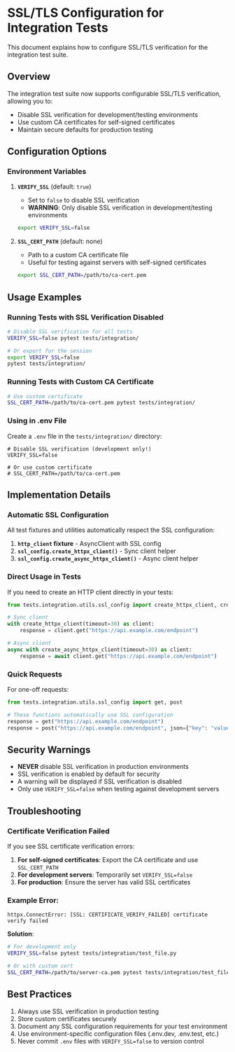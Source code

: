 # SSL/TLS Configuration for Integration Tests

This document explains how to configure SSL/TLS verification for the integration test suite.

## Overview

The integration test suite now supports configurable SSL/TLS verification, allowing you to:
- Disable SSL verification for development/testing environments
- Use custom CA certificates for self-signed certificates
- Maintain secure defaults for production testing

## Configuration Options

### Environment Variables

1. **`VERIFY_SSL`** (default: `true`)
   - Set to `false` to disable SSL verification
   - **WARNING**: Only disable SSL verification in development/testing environments

   ```bash
   export VERIFY_SSL=false
   ```

2. **`SSL_CERT_PATH`** (default: none)
   - Path to a custom CA certificate file
   - Useful for testing against servers with self-signed certificates
   
   ```bash
   export SSL_CERT_PATH=/path/to/ca-cert.pem
   ```

## Usage Examples

### Running Tests with SSL Verification Disabled

```bash
# Disable SSL verification for all tests
VERIFY_SSL=false pytest tests/integration/

# Or export for the session
export VERIFY_SSL=false
pytest tests/integration/
```

### Running Tests with Custom CA Certificate

```bash
# Use custom certificate
SSL_CERT_PATH=/path/to/ca-cert.pem pytest tests/integration/
```

### Using in .env File

Create a `.env` file in the `tests/integration/` directory:

```env
# Disable SSL verification (development only!)
VERIFY_SSL=false

# Or use custom certificate
# SSL_CERT_PATH=/path/to/ca-cert.pem
```

## Implementation Details

### Automatic SSL Configuration

All test fixtures and utilities automatically respect the SSL configuration:

1. **`http_client` fixture** - AsyncClient with SSL config
2. **`ssl_config.create_httpx_client()`** - Sync client helper
3. **`ssl_config.create_async_httpx_client()`** - Async client helper

### Direct Usage in Tests

If you need to create an HTTP client directly in your tests:

```python
from tests.integration.utils.ssl_config import create_httpx_client, create_async_httpx_client

# Sync client
with create_httpx_client(timeout=30) as client:
    response = client.get("https://api.example.com/endpoint")

# Async client
async with create_async_httpx_client(timeout=30) as client:
    response = await client.get("https://api.example.com/endpoint")
```

### Quick Requests

For one-off requests:

```python
from tests.integration.utils.ssl_config import get, post

# These functions automatically use SSL configuration
response = get("https://api.example.com/endpoint")
response = post("https://api.example.com/endpoint", json={"key": "value"})
```

## Security Warnings

- **NEVER** disable SSL verification in production environments
- SSL verification is enabled by default for security
- A warning will be displayed if SSL verification is disabled
- Only use `VERIFY_SSL=false` when testing against development servers

## Troubleshooting

### Certificate Verification Failed

If you see SSL certificate verification errors:

1. **For self-signed certificates**: Export the CA certificate and use `SSL_CERT_PATH`
2. **For development servers**: Temporarily set `VERIFY_SSL=false`
3. **For production**: Ensure the server has valid SSL certificates

### Example Error:

```
httpx.ConnectError: [SSL: CERTIFICATE_VERIFY_FAILED] certificate verify failed
```

**Solution**:
```bash
# For development only
VERIFY_SSL=false pytest tests/integration/test_file.py

# Or with custom cert
SSL_CERT_PATH=/path/to/server-ca.pem pytest tests/integration/test_file.py
```

## Best Practices

1. Always use SSL verification in production testing
2. Store custom certificates securely
3. Document any SSL configuration requirements for your test environment
4. Use environment-specific configuration files (.env.dev, .env.test, etc.)
5. Never commit `.env` files with `VERIFY_SSL=false` to version control